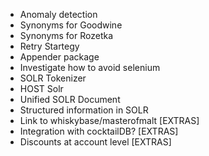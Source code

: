 * Anomaly detection
* Synonyms for Goodwine
* Synonyms for Rozetka
* Retry Startegy
* Appender package
* Investigate how to avoid selenium
* SOLR Tokenizer
* HOST Solr
* Unified SOLR Document
* Structured information in SOLR
* Link to whiskybase/masterofmalt [EXTRAS]
* Integration with cocktailDB? [EXTRAS]
* Discounts at account level [EXTRAS]
  